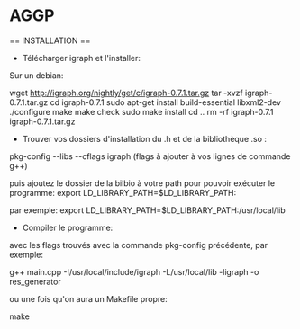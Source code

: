 # AGGP

== INSTALLATION == 

- Télécharger igraph et l'installer:

Sur un debian:

wget http://igraph.org/nightly/get/c/igraph-0.7.1.tar.gz
tar -xvzf igraph-0.7.1.tar.gz
cd igraph-0.7.1
sudo apt-get install build-essential libxml2-dev
./configure
make
make check
sudo make install
cd ..
rm -rf igraph-0.7.1 igraph-0.7.1.tar.gz

- Trouver vos dossiers d'installation du .h et de la bibliothèque .so :

pkg-config --libs --cflags igraph
(flags à ajouter à vos lignes de commande g++)

puis ajoutez le dossier de la bilbio à votre path pour pouvoir exécuter le programme:
export LD_LIBRARY_PATH=$LD_LIBRARY_PATH:<chemin du dossier>

par exemple:
export LD_LIBRARY_PATH=$LD_LIBRARY_PATH:/usr/local/lib

- Compiler le programme:

avec les flags trouvés avec la commande pkg-config précédente, par exemple:

g++ main.cpp -I/usr/local/include/igraph -L/usr/local/lib -ligraph -o res_generator

ou une fois qu'on aura un Makefile propre:

make

